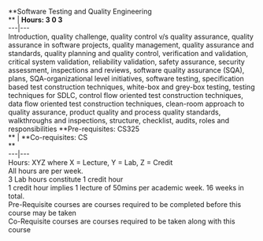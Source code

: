 **Software Testing and Quality Engineering  
** | **Hours: 3 0 3**  
---|---  
Introduction, quality challenge, quality control v/s quality assurance, quality assurance in software projects, quality management, quality assurance and standards, quality planning and quality control, verification and validation, critical system validation, reliability validation, safety assurance, security assessment, inspections and reviews, software quality assurance (SQA), plans, SQA-organizational level initiatives, software testing, specification based test construction techniques, white-box and grey-box testing, testing techniques for SDLC, control flow oriented test construction techniques, data flow oriented test construction techniques, clean-room approach to quality assurance, product quality and process quality standards, walkthroughs and inspections, structure, checklist, audits, roles and responsibilities 
**Pre-requisites: CS325  
** | **Co-requisites: CS  
**  
---|---  
Hours: XYZ where X = Lecture, Y = Lab, Z = Credit  
All hours are per week.  
3 Lab hours constitute 1 credit hour  
1 credit hour implies 1 lecture of 50mins per academic week. 16 weeks in total.  
Pre-Requisite courses are courses required to be completed before this course may be taken  
Co-Requisite courses are courses required to be taken along with this course
